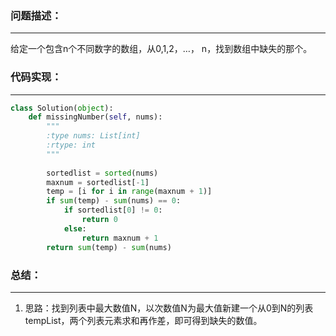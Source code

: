 ### 问题描述：
***
给定一个包含n个不同数字的数组，从0,1,2，…， n，找到数组中缺失的那个。
### 代码实现：
***
```python
class Solution(object):
    def missingNumber(self, nums):
        """
        :type nums: List[int]
        :rtype: int
        """
        
        sortedlist = sorted(nums)
        maxnum = sortedlist[-1]
        temp = [i for i in range(maxnum + 1)]
        if sum(temp) - sum(nums) == 0:
            if sortedlist[0] != 0:
                return 0
            else:
                return maxnum + 1
        return sum(temp) - sum(nums)
```
### 总结：
***
1. 思路：找到列表中最大数值N，以次数值N为最大值新建一个从0到N的列表tempList，两个列表元素求和再作差，即可得到缺失的数值。